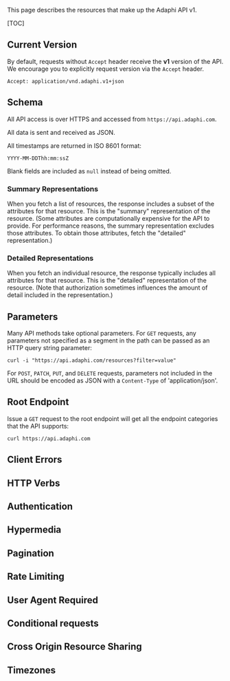 This page describes the resources that make up the Adaphi API v1.

[TOC]

## Current Version
By default, requests without `Accept` header receive the **v1** version of the API. We encourage you to explicitly request version via the `Accept` header.
```
Accept: application/vnd.adaphi.v1+json
```
## Schema
All API access is over HTTPS and accessed from `https://api.adaphi.com`.

All data is sent and received as JSON.

All timestamps are returned in ISO 8601 format:
```
YYYY-MM-DDThh:mm:ssZ
```
Blank fields are included as `null` instead of being omitted.

### Summary Representations
When you fetch a list of resources, the response includes a subset of the attributes for that resource. This is the "summary" representation of the resource. (Some attributes are computationally expensive for the API to provide. For performance reasons, the summary representation excludes those attributes. To obtain those attributes, fetch the "detailed" representation.)

### Detailed Representations
When you fetch an individual resource, the response typically includes all attributes for that resource. This is the "detailed" representation of the resource. (Note that authorization sometimes influences the amount of detail included in the representation.)

## Parameters
Many API methods take optional parameters. For `GET` requests, any parameters not specified as a segment in the path can be passed as an HTTP query string parameter:
```
curl -i "https://api.adaphi.com/resources?filter=value"
```
For `POST`, `PATCH`, `PUT`, and `DELETE` requests, parameters not included in the URL should be encoded as JSON with a `Content-Type` of 'application/json'.

## Root Endpoint
Issue a `GET` request to the root endpoint will get all the endpoint categories that the API supports:
```
curl https://api.adaphi.com
```

## Client Errors

## HTTP Verbs

## Authentication

## Hypermedia

## Pagination

## Rate Limiting

## User Agent Required

## Conditional requests

## Cross Origin Resource Sharing

## Timezones